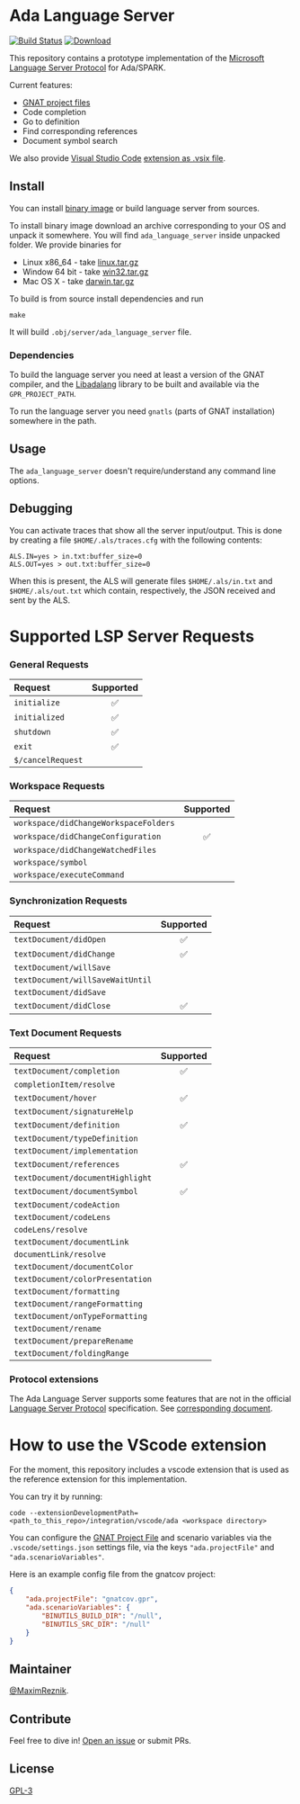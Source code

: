 # Ada Language Server

[![Build Status](https://travis-ci.org/AdaCore/ada_language_server.svg?branch=master)](https://travis-ci.org/AdaCore/ada_language_server)
[ ![Download](https://api.bintray.com/packages/reznikmm/ada-language-server/ada-language-server/images/download.svg) ](https://bintray.com/reznikmm/ada-language-server/ada-language-server/_latestVersion)

This repository contains a prototype implementation of the [Microsoft Language Server Protocol](https://microsoft.github.io/language-server-protocol/)
for Ada/SPARK.

Current features:
 * [GNAT project files](https://docs.adacore.com/gprbuild-docs/html/gprbuild_ug/gnat_project_manager.html)
 * Code completion
 * Go to definition
 * Find corresponding references
 * Document symbol search

We also provide [Visual Studio Code](https://code.visualstudio.com/)
[extension as .vsix file](https://dl.bintray.com/reznikmm/ada-language-server/ada-0.0.1.vsix).

## Install

You can install
[binary image](https://bintray.com/reznikmm/ada-language-server/ada-language-server#files)
or build language server from sources.

To install binary image download an archive corresponding to your OS and unpack it
somewhere. You will find `ada_language_server` inside unpacked folder.
We provide binaries for
 * Linux x86_64 - take
[linux.tar.gz](https://dl.bintray.com/reznikmm/ada-language-server/linux.tar.gz)
 * Window 64 bit - take
[win32.tar.gz](https://dl.bintray.com/reznikmm/ada-language-server/win32.tar.gz)
 * Mac OS X - take
[darwin.tar.gz](https://dl.bintray.com/reznikmm/ada-language-server/darwin.tar.gz)

To build is from source install dependencies and run
```
make
```

It will build `.obj/server/ada_language_server` file.

### Dependencies

To build the language server you need at least a version of the GNAT compiler,
and the [Libadalang](https://github.com/AdaCore/libadalang) library to be built
and available via the `GPR_PROJECT_PATH`.

To run the language server you need `gnatls` (parts of GNAT installation)
somewhere in the path.

## Usage

The `ada_language_server` doesn't require/understand any command line options.

## Debugging

You can activate traces that show all the server input/output. This is done
by creating a file `$HOME/.als/traces.cfg` with the following contents:

```
ALS.IN=yes > in.txt:buffer_size=0
ALS.OUT=yes > out.txt:buffer_size=0
```

When this is present, the ALS will generate files `$HOME/.als/in.txt` and
`$HOME/.als/out.txt` which contain, respectively, the JSON received and sent
by the ALS.

# Supported LSP Server Requests

### General Requests

| Request                               | Supported          |
| :------------------------------------ | :----------------: |
| `initialize`                          | :white_check_mark: |
| `initialized`                         | :white_check_mark: |
| `shutdown`                            | :white_check_mark: |
| `exit`                                | :white_check_mark: |
| `$/cancelRequest`                     |                    |

### Workspace Requests

| Request                               | Supported          |
| :------------------------------------ | :----------------: |
| `workspace/didChangeWorkspaceFolders` |                    |
| `workspace/didChangeConfiguration`    | :white_check_mark: |
| `workspace/didChangeWatchedFiles`     |                    |
| `workspace/symbol`                    |                    |
| `workspace/executeCommand`            |                    |

### Synchronization Requests

| Request                               | Supported          |
| :------------------------------------ | :----------------: |
| `textDocument/didOpen`                | :white_check_mark: |
| `textDocument/didChange`              | :white_check_mark: |
| `textDocument/willSave`               |                    |
| `textDocument/willSaveWaitUntil`      |                    |
| `textDocument/didSave`                |                    |
| `textDocument/didClose`               | :white_check_mark: |

### Text Document Requests

| Request                               | Supported          |
| :------------------------------------ | :----------------: |
| `textDocument/completion`             | :white_check_mark: |
| `completionItem/resolve`              |                    |
| `textDocument/hover`                  | :white_check_mark:                   |
| `textDocument/signatureHelp`          |                    |
| `textDocument/definition`             | :white_check_mark: |
| `textDocument/typeDefinition`         |                    |
| `textDocument/implementation`         |                    |
| `textDocument/references`             | :white_check_mark: |
| `textDocument/documentHighlight`      |                    |
| `textDocument/documentSymbol`         | :white_check_mark: |
| `textDocument/codeAction`             |                    |
| `textDocument/codeLens`               |                    |
| `codeLens/resolve`                    |                    |
| `textDocument/documentLink`           |                    |
| `documentLink/resolve`                |                    |
| `textDocument/documentColor`          |                    |
| `textDocument/colorPresentation`      |                    |
| `textDocument/formatting`             |                    |
| `textDocument/rangeFormatting`        |                    |
| `textDocument/onTypeFormatting`       |                    |
| `textDocument/rename`                 |                    |
| `textDocument/prepareRename`          |                    |
| `textDocument/foldingRange`           |                    |

### Protocol extensions

The Ada Language Server supports some features that are not in the official
[Language Server Protocol](https://microsoft.github.io/language-server-protocol)
specification. See [corresponding document](doc/README.md).

# How to use the VScode extension

For the moment, this repository includes a vscode extension that is used as the
reference extension for this implementation.

You can try it by running:

```
code --extensionDevelopmentPath=<path_to_this_repo>/integration/vscode/ada <workspace directory>
```

You can configure the [GNAT Project File]() and scenario variables via the
`.vscode/settings.json` settings file, via the keys `"ada.projectFile"` and
`"ada.scenarioVariables"`.

Here is an example config file from the gnatcov project:

```json
{
    "ada.projectFile": "gnatcov.gpr",
    "ada.scenarioVariables": {
        "BINUTILS_BUILD_DIR": "/null",
        "BINUTILS_SRC_DIR": "/null"
    }
}
```

## Maintainer

[@MaximReznik](https://github.com/reznikmm).

## Contribute

Feel free to dive in!
[Open an issue](https://github.com/AdaCore/ada_language_server/issues/new) or submit PRs.

## License

[GPL-3](LICENSE)
